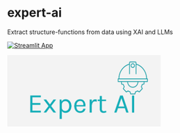 # expert-ai
Extract structure-functions from data using XAI and LLMs

[![Streamlit App](https://static.streamlit.io/badges/streamlit_badge_black_white.svg)](https://expertai.streamlit.app/)

<picture>
  <source media="(prefers-color-scheme: dark)" srcset="assets/logo.png" width='100%'>
  <img alt="logo" src="assets/logo.png" width="70%">

</picture>
